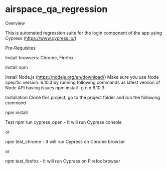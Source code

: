 # airspace_qa_regression
Overview

This is automated regression suite for the login component of the app using Cypress (https://www.cypress.io/)

Pre-Requisites

Install browsers: Chrome, Firefox

Install npm

Install Node.js (https://nodejs.org/en/download/)
Make sure you use Node specific version: 6.10.3 by running following commands as latest version of Node API having issues
npm install -g n
n 6.10.3

Installation
Clone this project, go to the project folder and run the following command

npm install

Test
npm run cypress_open - It will run Cypress console

or

npm test_chrome - It will run Cypress on Chrome browser

or

npm test_firefox - It will run Cypress on Firefox browser
